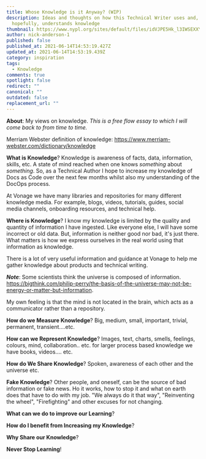 ```yaml
---
title: Whose Knowledge is it Anyway? (WIP)
description: Ideas and thoughts on how this Technical Writer uses and,
  hopefully, understands knowledge
thumbnail: https://www.nypl.org/sites/default/files/idVJPE5Hk_l3IWSEXXYs_vvjXC13mMPXJoq_4r7WXYTad1UZw3SScYs_OXsAnXhw8XKEvcmYLwXdCj8paqJ0eRBcmbqbG09OYpBR-L5YWqaBnQhF_EQj6jM8u8TaSB7X52vzG5xG.png
author: nick-anderson-1
published: false
published_at: 2021-06-14T14:53:19.427Z
updated_at: 2021-06-14T14:53:19.439Z
category: inspiration
tags:
  - Knowledge
comments: true
spotlight: false
redirect: ""
canonical: ""
outdated: false
replacement_url: ""
---
```

**About**: My views on knowledge. *This is a free flow essay to which I will come back to from time to time.*

Merriam Webster definition of knowledge: <https://www.merriam-webster.com/dictionary/knowledge>

**What is Knowledge**? Knowledge is awareness of facts, data, information, skills, etc. A state of mind reached when one knows *something* about *something*. So, as a Technical Author I hope to increase my knowledge of Docs as Code over the next few months whilst also  my understanding of the DocOps process. 

At Vonage we have many libraries and repositories for many different knowledge media. For example, blogs, videos, tutorials, guides, social media channels, onboarding resources, and technical help. 

**Where is Knowledge**? I know my knowledge is limited by the quality and quantity of information I have ingested. Like everyone else, I will have some incorrect or old data. But, information is neither good nor bad, it's just there. What matters is how we express ourselves in the real world using that information as knowledge.

There is a lot of very useful information and guidance at Vonage to help me gather knowledge about products and technical writing.[](https://bigthink.com/philip-perry/the-basis-of-the-universe-may-not-be-energy-or-matter-but-information)

***Note***: Some scientists think the universe is composed of information. <https://bigthink.com/philip-perry/the-basis-of-the-universe-may-not-be-energy-or-matter-but-information>.

My own feeling is that the mind is not located in the brain, which acts as a communicator rather than a repository.

**How do we Measure Knowledge**? Big, medium, small, important, trivial, permanent, transient....etc.

**How can we Represent Knowledge**? Images, text, charts, smells, feelings, colours, mind, collaboration.. etc. for larger process based knowledge we have books, videos.... etc.

**How do We Share Knowledge**? Spoken, awareness of each other and the universe etc.

**Fake Knowledge**? Other people, and oneself, can be the source of bad information or fake news. Ho it works, how to stop it and what on earth does that have to do with my job. "We always do it that way", "Reinventing the wheel", "Firefighting" and other excuses for not changing.

**What can we do to improve our Learning**?

**How do I benefit from Increasing my Knowledge**?

**Why Share our Knowledge**? 

**Never Stop Learning**!